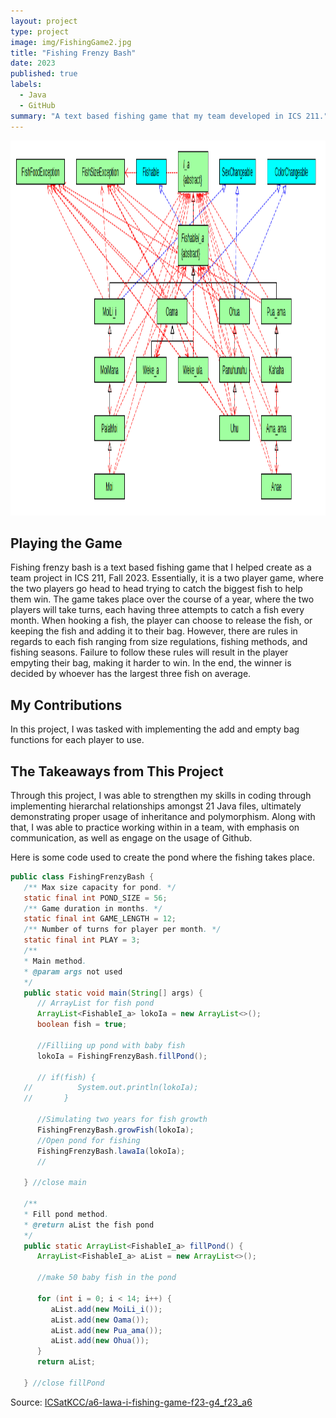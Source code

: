 ```yaml
---
layout: project
type: project
image: img/FishingGame2.jpg
title: "Fishing Frenzy Bash"
date: 2023
published: true
labels:
  - Java
  - GitHub
summary: "A text based fishing game that my team developed in ICS 211."
---
```


<p align="center">
<img width="1000px" height="600px" src="../img/FishFamily.png">
</p>


## Playing the Game

Fishing frenzy bash is a text based fishing game that I helped create as a team project in ICS 211, Fall 2023. Essentially, it is a two player game, where the two players go head to head trying to catch the biggest fish to help them win. The game takes place over the course of a year, where the two players will take turns, each having three attempts to catch a fish every month. When hooking a fish, the player can choose to release the fish, or keeping the fish and adding it to their bag. However, there are rules in regards to each fish ranging from size regulations, fishing methods, and fishing seasons. Failure to follow these rules will result in the player empyting their bag, making it harder to win. In the end, the winner is decided by whoever has the largest three fish on average. 

## My Contributions

In this project, I was tasked with implementing the add and empty bag functions for each player to use.

## The Takeaways from This Project

Through this project, I was able to strengthen my skills in coding through implementing hierarchal relationships amongst 21 Java files, ultimately demonstrating proper usage of inheritance and polymorphism. Along with that, I was able to practice working within in a team, with emphasis on communication, as well as engage on the usage of Github.

Here is some code used to create the pond where the fishing takes place.

```java
public class FishingFrenzyBash {
   /** Max size capacity for pond. */
   static final int POND_SIZE = 56;
   /** Game duration in months. */
   static final int GAME_LENGTH = 12;
   /** Number of turns for player per month. */
   static final int PLAY = 3;
   /** 
   * Main method.
   * @param args not used
   */
   public static void main(String[] args) {
      // ArrayList for fish pond
      ArrayList<FishableI_a> lokoIa = new ArrayList<>();
      boolean fish = true;
      
      //Filliing up pond with baby fish
      lokoIa = FishingFrenzyBash.fillPond();
      
      // if(fish) {
   //          System.out.println(lokoIa);
   //       }
      
      //Simulating two years for fish growth
      FishingFrenzyBash.growFish(lokoIa);
      //Open pond for fishing
      FishingFrenzyBash.lawaIa(lokoIa);
      //
      
   } //close main
   
   /**
   * Fill pond method.
   * @return aList the fish pond
   */
   public static ArrayList<FishableI_a> fillPond() {
      ArrayList<FishableI_a> aList = new ArrayList<>();
      
      //make 50 baby fish in the pond
      
      for (int i = 0; i < 14; i++) {
         aList.add(new MoiLi_i());
         aList.add(new Oama());
         aList.add(new Pua_ama());
         aList.add(new Ohua());
      }
      return aList;
   
   } //close fillPond
```
 
Source: <a href="https://github.com/ICSatKCC/a6-lawa-i-fishing-game-f23-g4_f23_a6"><i class="large github icon "></i>ICSatKCC/a6-lawa-i-fishing-game-f23-g4_f23_a6</a>
